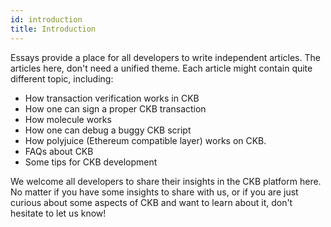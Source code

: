 ```yaml
---
id: introduction
title: Introduction
---
```


Essays provide a place for all developers to write independent articles. The articles here, don't need a unified theme. Each article might contain quite different topic, including:

* How transaction verification works in CKB
* How one can sign a proper CKB transaction
* How molecule works
* How one can debug a buggy CKB script
* How polyjuice (Ethereum compatible layer) works on CKB.
* FAQs about CKB
* Some tips for CKB development

We welcome all developers to share their insights in the CKB platform here. No matter if you have some insights to share with us, or if you are just curious about some aspects of CKB and want to learn about it, don't hesitate to let us know!
